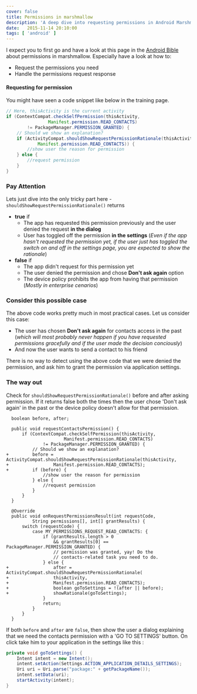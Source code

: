 ```yaml
---
cover: false
title: Permissions in marshmallow
description: 'A deep dive into requesting permissions in Android Marshmallow and handling extreme cases'
date:   2015-11-14 20:10:00
tags: [ 'android' ]
---
```


I expect you to first go and have a look at this page in the [Android Bible](http://developer.android.com/training/permissions/requesting.html) about permissions in marshmallow. Especially have a look at how to:

- Request the permissions you need
- Handle the permissions request response

#### Requesting for permission ####
You might have seen a code snippet like below in the training page.

```java
// Here, thisActivity is the current activity
if (ContextCompat.checkSelfPermission(thisActivity,
                Manifest.permission.READ_CONTACTS)
        != PackageManager.PERMISSION_GRANTED) {
    // Should we show an explanation?
    if (ActivityCompat.shouldShowRequestPermissionRationale(thisActivity,
            Manifest.permission.READ_CONTACTS)) {
        //show user the reason for permission
    } else {
        //request permission
    }
}
```

### Pay Attention ###
Lets just dive into the only tricky part here - `shouldShowRequestPermissionRationale()` returns

- **true** if 
    + The app has requested this permission previously and the user denied the request **in the dialog**
    + User has toggled off the permission **in the settings** (*Even if the app hasn't requested the permission yet, if the user just has toggled the switch on and off in the settings page, you are expected to show the rationale*)
- **false** if
    + The app didn't request for this permission yet
    + The user denied the permission and chose **Don't ask again** option
    + The device policy prohibits the app from having that permission (*Mostly in enterprise cenarios*)

### Consider this possible case ###
The above code works pretty much in most practical cases. Let us consider this case:

- The user has chosen **Don't ask again** for contacts access in the past (*which will most probably never happen if you have requested permissions gracefully and if the user made the decision conciously*) 
- And now the user wants to send a contact to his friend 

There is no way to detect using the above code that we were denied the permission, and ask him to grant the permission via application settings.

### The way out ###
Check for `shouldShowRequestPermissionRationale()` before and after asking permission. If it returns false both the times then the user chose 'Don't ask again' in the past or the device policy doesn't allow for that permission.

```diff-java
  boolean before, after;
  
  public void requestContactsPermission() {
      if (ContextCompat.checkSelfPermission(thisActivity,
                      Manifest.permission.READ_CONTACTS)
              != PackageManager.PERMISSION_GRANTED) {
          // Should we show an explanation?
+         before = ActivityCompat.shouldShowRequestPermissionRationale(thisActivity,
+                 Manifest.permission.READ_CONTACTS);
+         if (before) {
              //show user the reason for permission
          } else {
              //request permission
          }
      }
  }
  
  @Override
  public void onRequestPermissionsResult(int requestCode,
          String permissions[], int[] grantResults) {
      switch (requestCode) {
          case MY_PERMISSIONS_REQUEST_READ_CONTACTS: {
              if (grantResults.length > 0
                  && grantResults[0] == PackageManager.PERMISSION_GRANTED) {
                  // permission was granted, yay! Do the
                  // contacts-related task you need to do.
              } else {
+                 after = ActivityCompat.shouldShowRequestPermissionRationale(
+                 thisActivity,
+                 Manifest.permission.READ_CONTACTS);
+                 boolean goToSettings = !(after || before);
+                 showRationale(goToSettings);
              }
              return;
          }
      }
  }
```

If both `before` and `after` are `false`, then show the user a dialog explaining that we need the contacts permission with a 'GO TO SETTINGS' button. On click take him to your application in the settings like this :

```java
private void goToSettings() {
    Intent intent = new Intent();
    intent.setAction(Settings.ACTION_APPLICATION_DETAILS_SETTINGS);
    Uri uri = Uri.parse("package:" + getPackageName());
    intent.setData(uri);
    startActivity(intent);
}
```
